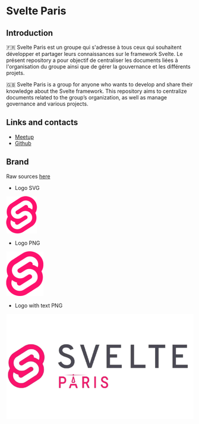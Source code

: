 # Svelte Paris

## Introduction
🇫🇷
Svelte Paris est un groupe qui s'adresse à tous ceux qui souhaitent développer et partager leurs connaissances sur le framework Svelte. Le présent repository a pour objectif de centraliser les documents liées à l'organisation du groupe ainsi que de gérer la gouvernance et les différents projets.

🇬🇧
Svelte Paris is a group for anyone who wants to develop and share their knowledge about the Svelte framework. This repository aims to centralize documents related to the group’s organization, as well as manage governance and various projects.

## Links and contacts
- [Meetup](https://www.meetup.com/svelte-paris)
- [Github](https://github.com/svelte-paris)

## Brand

Raw sources [here](branding/)


- Logo SVG

<img src="branding/svelte-paris-logo.svg" alt="logo" height="100">


- Logo PNG

<img src="branding/svelte-paris-logo.png" alt="logo" height="120">

- Logo with text PNG

<img src="branding/svelte-paris-logo-with-text.png" alt="logo">